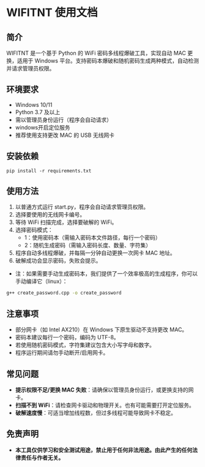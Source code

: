 # WIFITNT 使用文档

## 简介
WIFITNT 是一个基于 Python 的 WiFi 密码多线程爆破工具，实现自动 MAC 更换，适用于 Windows 平台。支持密码本爆破和随机密码生成两种模式，自动检测并请求管理员权限。

## 环境要求
- Windows 10/11
- Python 3.7 及以上
- 需以管理员身份运行（程序会自动请求）
- windows开启定位服务
- 推荐使用支持更改 MAC 的 USB 无线网卡

## 安装依赖
```shell
pip install -r requirements.txt
```

## 使用方法
1. 以普通方式运行 start.py，程序会自动请求管理员权限。
2. 选择要使用的无线网卡编号。
3. 等待 WiFi 扫描完成，选择要破解的 WiFi。
4. 选择密码模式：
   - 1：使用密码本（需输入密码本文件路径，每行一个密码）
   - 2：随机生成密码（需输入密码长度、数量、字符集）
5. 程序自动多线程爆破，并每隔一分钟自动更换一次网卡 MAC 地址。
6. 破解成功会显示密码，失败会提示。
* 注：如果需要手动生成密码本，我们提供了一个效率极高的生成程序，你可以手动编译它（linux）：
```bash
g++ create_password.cpp -o create_password
```

## 注意事项
- 部分网卡（如 Intel AX210）在 Windows 下原生驱动不支持更改 MAC。
- 密码本建议每行一个密码，编码为 UTF-8。
- 若使用随机密码模式，字符集建议包含大小写字母和数字。
- 程序运行期间请勿手动断开/启用网卡。

## 常见问题
- **提示权限不足/更换 MAC 失败**：请确保以管理员身份运行，或更换支持的网卡。
- **扫描不到 WiFi**：请检查网卡驱动和物理开关。也有可能需要打开定位服务。
- **破解速度慢**：可适当增加线程数，但过多线程可能导致网卡不稳定。

## 免责声明
* **本工具仅供学习和安全测试用途，禁止用于任何非法用途。由此产生的任何法律责任与作者无关。**
